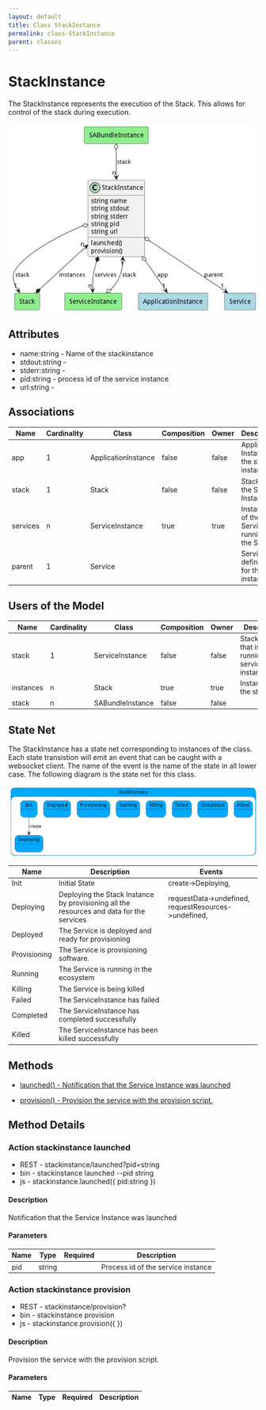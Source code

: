 ```yaml
---
layout: default
title: Class StackInstance
permalink: class-StackInstance
parent: classes
---
```


# StackInstance

The StackInstance represents the execution of the Stack. This allows for control of the stack during execution.

![Logical Diagram](./logical.png)

## Attributes

* name:string - Name of the stackinstance
* stdout:string - 
* stderr:string - 
* pid:string - process id of the service instance
* url:string - 


## Associations

| Name | Cardinality | Class | Composition | Owner | Description |
| --- | --- | --- | --- | --- | --- |
| app | 1 | ApplicationInstance | false | false | Application Instance of the stack instance |
| stack | 1 | Stack | false | false | Stack of the Stack Instance |
| services | n | ServiceInstance | true | true | Instances of the Services running in the Stack |
| parent | 1 | Service |  |  | Service definition for the instance. |


## Users of the Model

| Name | Cardinality | Class | Composition | Owner | Description |
| --- | --- | --- | --- | --- | --- |
| stack | 1 | ServiceInstance | false | false | StackInstance that is running the service instance |
| instances | n | Stack | true | true | Instances of the stack |
| stack | n | SABundleInstance | false | false |  |



## State Net
The StackInstance has a state net corresponding to instances of the class. Each state transistion will emit an 
event that can be caught with a websocket client. The name of the event is the name of the state in all lower case.
The following diagram is the state net for this class.

![State Net Diagram](./statenet.png)

| Name | Description | Events |
| --- | --- | --- |
| Init | Initial State | create-&gt;Deploying,  |
| Deploying | Deploying the Stack Instance by provisioning all the resources and data for the services | requestData-&gt;undefined, requestResources-&gt;undefined,  |
| Deployed | The Service is deployed and ready for provisioning |  |
| Provisioning | The Service is provisioning software. |  |
| Running | The Service is running in the ecosystem |  |
| Killing | The Service is being killed |  |
| Failed | The ServiceInstance has failed |  |
| Completed | The ServiceInstance has completed successfully |  |
| Killed | The ServiceInstance has been killed successfully |  |



## Methods

* [launched() - Notification that the Service Instance was launched](#action-launched)

* [provision() - Provision the service with the provision script.](#action-provision)


<h2>Method Details</h2>
    
### Action stackinstance launched



* REST - stackinstance/launched?pid=string
* bin - stackinstance launched --pid string
* js - stackinstance.launched({ pid:string })

#### Description
Notification that the Service Instance was launched


#### Parameters
| Name | Type | Required | Description |
|---|---|---|---|
| pid | string | | Process id of the service instance |




### Action stackinstance provision



* REST - stackinstance/provision?
* bin - stackinstance provision 
* js - stackinstance.provision({  })

#### Description
Provision the service with the provision script.


#### Parameters
| Name | Type | Required | Description |
|---|---|---|---|





